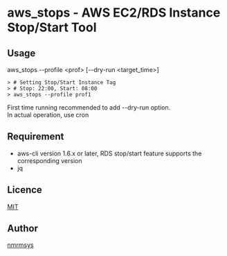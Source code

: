 aws_stops - AWS EC2/RDS Instance Stop/Start Tool
====

## Usage
 aws_stops --profile &lt;prof&gt; [--dry-run &lt;target_time&gt;]

    > # Setting Stop/Start Instance Tag 
    > # Stop: 22:00, Start: 08:00 
    > aws_stops --profile prof1 

First time running recommended to add --dry-run option.<br>In actual operation, use cron

## Requirement
- aws-cli version 1.6.x or later, RDS stop/start feature supports the corresponding version
- jq 

## Licence

[MIT](http://opensource.org/licenses/mit-license.php)

## Author

[nmrmsys](https://github.com/nmrmsys)
